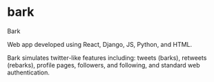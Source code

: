 # bark
Bark

Web app developed using React, Django, JS, Python, and HTML. 

Bark simulates twitter-like features including: tweets (barks), retweets (rebarks), profile pages, followers, and following, and standard web authentication.
